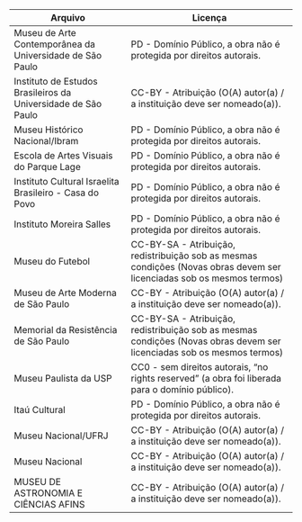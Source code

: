 |Arquivo                                                      |Licença                                                                                                               |
|-------------------------------------------------------------|----------------------------------------------------------------------------------------------------------------------|
|Museu de Arte Contemporânea da Universidade de São Paulo     |PD - Domínio Público, a obra não é protegida por direitos autorais.                                                   |
|Instituto de Estudos Brasileiros da Universidade de São Paulo|CC-BY - Atribuição (O(A) autor(a) / a instituição deve ser nomeado(a)).|
|Museu Histórico Nacional/Ibram                               |PD - Domínio Público, a obra não é protegida por direitos autorais.                                                   |
|Escola de Artes Visuais do Parque Lage                       |PD - Domínio Público, a obra não é protegida por direitos autorais.                                                   |
|Instituto Cultural Israelita Brasileiro - Casa do Povo       |PD - Domínio Público, a obra não é protegida por direitos autorais.                                                   |
|Instituto Moreira Salles                                     |PD - Domínio Público, a obra não é protegida por direitos autorais.                                                   |
|Museu do Futebol                                             |CC-BY-SA - Atribuição, redistribuição sob as mesmas condições (Novas obras devem ser licenciadas sob os mesmos termos)|
|Museu de Arte Moderna de São Paulo                           |CC-BY - Atribuição (O(A) autor(a) / a instituição deve ser nomeado(a)).                                               |
|Memorial da Resistência de São Paulo                         |CC-BY-SA - Atribuição, redistribuição sob as mesmas condições (Novas obras devem ser licenciadas sob os mesmos termos)|
|Museu Paulista da USP                                        |CC0 - sem direitos autorais, “no rights reserved” (a obra foi liberada para o domínio público).                       |
|Itaú Cultural                                                |PD - Domínio Público, a obra não é protegida por direitos autorais.                                                   |
|Museu Nacional/UFRJ                                          |CC-BY - Atribuição (O(A) autor(a) / a instituição deve ser nomeado(a)).                                               |
|Museu Nacional                                               |CC-BY - Atribuição (O(A) autor(a) / a instituição deve ser nomeado(a)).                                               |
|MUSEU DE ASTRONOMIA E CIÊNCIAS AFINS                         |CC-BY - Atribuição (O(A) autor(a) / a instituição deve ser nomeado(a)).                                               |
